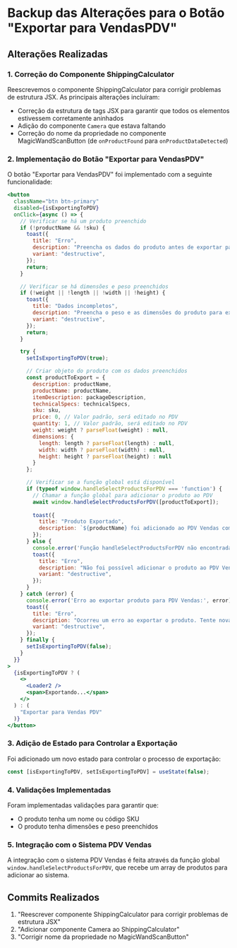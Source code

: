 # Backup das Alterações para o Botão "Exportar para VendasPDV"

## Alterações Realizadas

### 1. Correção do Componente ShippingCalculator

Reescrevemos o componente ShippingCalculator para corrigir problemas de estrutura JSX. As principais alterações incluíram:

- Correção da estrutura de tags JSX para garantir que todos os elementos estivessem corretamente aninhados
- Adição do componente `Camera` que estava faltando
- Correção do nome da propriedade no componente MagicWandScanButton (de `onProductFound` para `onProductDataDetected`)

### 2. Implementação do Botão "Exportar para VendasPDV"

O botão "Exportar para VendasPDV" foi implementado com a seguinte funcionalidade:

```jsx
<button
  className="btn btn-primary"
  disabled={isExportingToPDV}
  onClick={async () => {
    // Verificar se há um produto preenchido
    if (!productName && !sku) {
      toast({
        title: "Erro",
        description: "Preencha os dados do produto antes de exportar para o PDV Vendas.",
        variant: "destructive",
      });
      return;
    }

    // Verificar se há dimensões e peso preenchidos
    if (!weight || !length || !width || !height) {
      toast({
        title: "Dados incompletos",
        description: "Preencha o peso e as dimensões do produto para exportar para o PDV Vendas.",
        variant: "destructive",
      });
      return;
    }

    try {
      setIsExportingToPDV(true);

      // Criar objeto do produto com os dados preenchidos
      const productToExport = {
        description: productName,
        productName: productName,
        itemDescription: packageDescription,
        technicalSpecs: technicalSpecs,
        sku: sku,
        price: 0, // Valor padrão, será editado no PDV
        quantity: 1, // Valor padrão, será editado no PDV
        weight: weight ? parseFloat(weight) : null,
        dimensions: {
          length: length ? parseFloat(length) : null,
          width: width ? parseFloat(width) : null,
          height: height ? parseFloat(height) : null
        }
      };

      // Verificar se a função global está disponível
      if (typeof window.handleSelectProductsForPDV === 'function') {
        // Chamar a função global para adicionar o produto ao PDV
        await window.handleSelectProductsForPDV([productToExport]);
        
        toast({
          title: "Produto Exportado",
          description: `${productName} foi adicionado ao PDV Vendas com sucesso.`,
        });
      } else {
        console.error('Função handleSelectProductsForPDV não encontrada no escopo global');
        toast({
          title: "Erro",
          description: "Não foi possível adicionar o produto ao PDV Vendas. Tente novamente.",
          variant: "destructive",
        });
      }
    } catch (error) {
      console.error('Erro ao exportar produto para PDV Vendas:', error);
      toast({
        title: "Erro",
        description: "Ocorreu um erro ao exportar o produto. Tente novamente.",
        variant: "destructive",
      });
    } finally {
      setIsExportingToPDV(false);
    }
  }}
>
  {isExportingToPDV ? (
    <>
      <Loader2 />
      <span>Exportando...</span>
    </>
  ) : (
    "Exportar para Vendas PDV"
  )}
</button>
```

### 3. Adição de Estado para Controlar a Exportação

Foi adicionado um novo estado para controlar o processo de exportação:

```jsx
const [isExportingToPDV, setIsExportingToPDV] = useState(false);
```

### 4. Validações Implementadas

Foram implementadas validações para garantir que:
- O produto tenha um nome ou código SKU
- O produto tenha dimensões e peso preenchidos

### 5. Integração com o Sistema PDV Vendas

A integração com o sistema PDV Vendas é feita através da função global `window.handleSelectProductsForPDV`, que recebe um array de produtos para adicionar ao sistema.

## Commits Realizados

1. "Reescrever componente ShippingCalculator para corrigir problemas de estrutura JSX"
2. "Adicionar componente Camera ao ShippingCalculator"
3. "Corrigir nome da propriedade no MagicWandScanButton"
